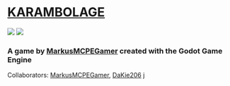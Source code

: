 # [KARAMBOLAGE](https://markusmcpegamer.github.io/Karambolage "GitHub Webpage")

![](https://img.shields.io/github/license/markusmcpegamer/karambolage)
![](https://img.shields.io/github/repo-size/markusmcpegamer/karambolage)
### A game by [MarkusMCPEGamer](https://github.com/MarkusMCPEGamer "GitHub") created with the Godot Game Engine


Collaborators: [MarkusMCPEGamer](https://github.com/MarkusMCPEGamer "GitHub"), [DaKie206](https://github.com/DaKie206 "GitHub")
j
